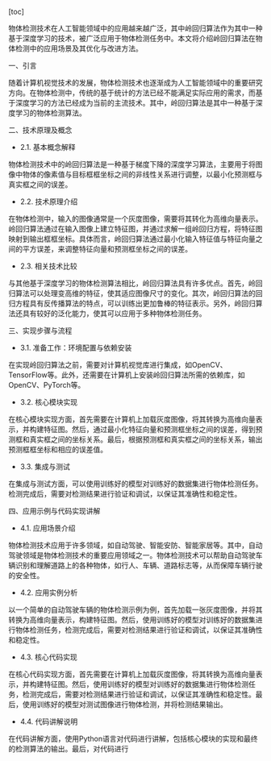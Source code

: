 
[toc]                    
                
                
物体检测技术在人工智能领域中的应用越来越广泛，其中岭回归算法作为其中一种基于深度学习的技术，被广泛应用于物体检测任务中。本文将介绍岭回归算法在物体检测中的应用场景及其优化与改进方法。

一、引言

随着计算机视觉技术的发展，物体检测技术也逐渐成为人工智能领域中的重要研究方向。在物体检测中，传统的基于统计的方法已经不能满足实际应用的需求，而基于深度学习的方法已经成为当前的主流技术。其中，岭回归算法是其中一种基于深度学习的物体检测算法。

二、技术原理及概念

- 2.1. 基本概念解释

物体检测技术中的岭回归算法是一种基于梯度下降的深度学习算法，主要用于将图像中物体的像素值与目标框框坐标之间的非线性关系进行调整，以最小化预测框与真实框之间的误差。

- 2.2. 技术原理介绍

在物体检测中，输入的图像通常是一个灰度图像，需要将其转化为高维向量表示。岭回归算法通过在输入图像上建立特征图，并通过求解一组岭回归方程，将特征图映射到输出框框坐标。具体而言，岭回归算法通过最小化输入特征值与特征向量之间的平方误差，来调整特征向量和预测框坐标之间的误差。

- 2.3. 相关技术比较

与其他基于深度学习的物体检测算法相比，岭回归算法具有许多优点。首先，岭回归算法可以处理变高维的特征，使其适应图像尺寸的变化。其次，岭回归算法的回归方程具有反传播算法的特点，可以训练出更加鲁棒的特征表示。另外，岭回归算法还具有较好的泛化能力，使其可以应用于多种物体检测任务。

三、实现步骤与流程

- 3.1. 准备工作：环境配置与依赖安装

在实现岭回归算法之前，需要对计算机视觉库进行集成，如OpenCV、TensorFlow等。此外，还需要在计算机上安装岭回归算法所需的依赖库，如OpenCV、PyTorch等。

- 3.2. 核心模块实现

在核心模块实现方面，首先需要在计算机上加载灰度图像，将其转换为高维向量表示，并构建特征图。然后，通过最小化特征向量和预测框坐标之间的误差，得到预测框和真实框之间的坐标关系。最后，根据预测框和真实框之间的坐标关系，输出预测框框坐标和相应的误差值。

- 3.3. 集成与测试

在集成与测试方面，可以使用训练好的模型对训练好的数据集进行物体检测任务。检测完成后，需要对检测结果进行验证和调试，以保证其准确性和稳定性。

四、应用示例与代码实现讲解

- 4.1. 应用场景介绍

物体检测技术应用于许多领域，如自动驾驶、智能安防、智能家居等。其中，自动驾驶领域是物体检测技术的重要应用领域之一。物体检测技术可以帮助自动驾驶车辆识别和理解道路上的各种物体，如行人、车辆、道路标志等，从而保障车辆行驶的安全性。

- 4.2. 应用实例分析

以一个简单的自动驾驶车辆的物体检测示例为例，首先加载一张灰度图像，并将其转换为高维向量表示，构建特征图。然后，使用训练好的模型对训练好的数据集进行物体检测任务，检测完成后，需要对检测结果进行验证和调试，以保证其准确性和稳定性。

- 4.3. 核心代码实现

在核心代码实现方面，首先需要在计算机上加载灰度图像，将其转换为高维向量表示，并构建特征图。然后，使用训练好的模型对训练好的数据集进行物体检测任务，检测完成后，需要对检测结果进行验证和调试，以保证其准确性和稳定性。最后，使用训练好的模型对测试图像进行物体检测，并将检测结果输出。

- 4.4. 代码讲解说明

在代码讲解方面，使用Python语言对代码进行讲解，包括核心模块的实现和最终的检测算法的输出。最后，对代码进行

